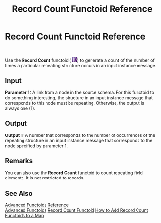 ﻿---
title: Record Count Functoid Reference
TOCTitle: Record Count Functoid Reference
ms:assetid: a380ed75-7726-4a74-9bc1-936369b1d886
ms:mtpsurl: https://msdn.microsoft.com/library/Aa577847(v=BTS.80)
ms:contentKeyID: 51530228
ms.date: 08/30/2017
mtps_version: v=BTS.80
---

# Record Count Functoid Reference

 

Use the **Record Count** functoid ( ![](images/Aa577847.8a6ab6c8-4e8b-4a53-8d3c-98303756f851(BTS.80).jpeg)) to generate a count of the number of times a particular repeating structure occurs in an input instance message.

## Input

**Parameter 1:** A link from a node in the source schema. For this functoid to do something interesting, the structure in an input instance message that corresponds to this node must be repeating. Otherwise, the output is always one (1).

## Output

**Output 1:** A number that corresponds to the number of occurrences of the repeating structure in an input instance message that corresponds to the node specified by parameter 1.

## Remarks

You can also use the **Record Count** functoid to count repeating field elements. It is not restricted to records.

## See Also

[Advanced Functoids Reference](advanced-functoids-reference.md)  
[Advanced Functoids](https://msdn.microsoft.com/library/aa561121\(v=bts.80\))  
[Record Count Functoid](https://msdn.microsoft.com/library/aa561646\(v=bts.80\))  
[How to Add Record Count Functoids to a Map](https://msdn.microsoft.com/library/aa559757\(v=bts.80\))

